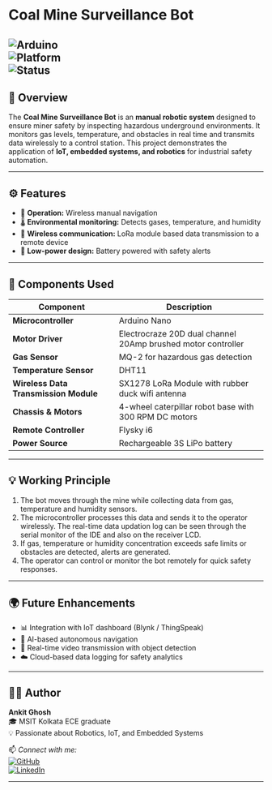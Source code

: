 # Coal Mine Surveillance Bot  
![Arduino](https://img.shields.io/badge/Made%20with-Arduino-blue?logo=arduino)  
![Platform](https://img.shields.io/badge/Platform-Arduino%20IDE-green)  
![Status](https://img.shields.io/badge/Status-Prototype-success) 
---

## 📖 Overview  
The **Coal Mine Surveillance Bot** is an **manual robotic system** designed to ensure miner safety by inspecting hazardous underground environments.
It monitors gas levels, temperature, and obstacles in real time and transmits data wirelessly to a control station.
This project demonstrates the application of **IoT, embedded systems, and robotics** for industrial safety automation.

---

## ⚙️ Features  
- 🤖 **Operation:** Wireless manual navigation  
- 🌡️ **Environmental monitoring:** Detects gases, temperature, and humidity  
- 📡 **Wireless communication:** LoRa module based data transmission to a remote device 
- 🔋 **Low-power design:** Battery powered with safety alerts  

---

## 🧰 Components Used  
| Component | Description |
|------------|-------------|
| **Microcontroller** | Arduino Nano |
| **Motor Driver** | Electrocraze 20D dual channel 20Amp brushed motor controller |
| **Gas Sensor** | MQ-2 for hazardous gas detection |
| **Temperature Sensor** | DHT11 |
| **Wireless Data Transmission Module** | SX1278 LoRa Module with rubber duck wifi antenna |
| **Chassis & Motors** | 4-wheel caterpillar robot base with 300 RPM DC motors |
| **Remote Controller** | Flysky i6 |
| **Power Source** | Rechargeable 3S LiPo battery |

---

## 💡 Working Principle  
1. The bot moves through the mine while collecting data from gas, temperature and humidity sensors.  
2. The microcontroller processes this data and sends it to the operator wirelessly.
   The real-time data updation log can be seen through the serial monitor of the IDE and also on the receiver LCD. 
3. If gas, temperature or humidity concentration exceeds safe limits or obstacles are detected, alerts are generated.  
4. The operator can control or monitor the bot remotely for quick safety responses.

---

## 🌍 Future Enhancements  
- 📊 Integration with IoT dashboard (Blynk / ThingSpeak)  
- 🧠 AI-based autonomous navigation  
- 🎥 Real-time video transmission with object detection  
- ☁️ Cloud-based data logging for safety analytics  

---

## 👨‍💻 Author  
**Ankit Ghosh**  
🎓 MSIT Kolkata ECE graduate  
💡 Passionate about Robotics, IoT, and Embedded Systems  

📫 *Connect with me:*  
[![GitHub](https://img.shields.io/badge/GitHub-AnkitGhosh-black?logo=github)](https://github.com/madTITAN01)  
[![LinkedIn](https://img.shields.io/badge/LinkedIn-AnkitGhosh-blue?logo=linkedin)](https://www.linkedin.com/in/ankit-ghosh-b6baa9247/)

---
